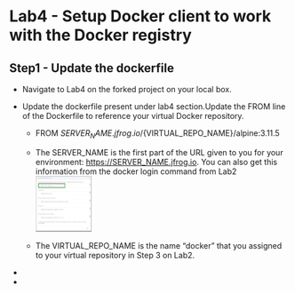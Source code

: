 # Lab4 - Setup Docker client to work with the Docker registry

## Step1 - Update the dockerfile  
- Navigate to Lab4 on the forked project on your local box.
- Update the dockerfile present under lab4 section.Update the FROM line of the Dockerfile to reference your virtual Docker repository.
    - FROM ${SERVER_NAME}.jfrog.io/${VIRTUAL_REPO_NAME}/alpine:3.11.5
    - The SERVER_NAME is the first part of the URL given to you for your environment: https://SERVER_NAME.jfrog.io. You can also get this information from the docker login command from Lab2
      <img src="/SU-113-Jfrog-Artifactory-Essentials/Lab4/images/docker-commands.png" alt="docker commands" style="height: 100px; width:100px;"/>

    - The VIRTUAL_REPO_NAME is the name “docker” that you assigned to your virtual repository in Step 3 on Lab2.
    
- 
    
- 
      